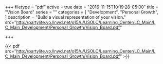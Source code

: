 +++
filetype = "pdf"
active = true
date = "2016-11-15T10:19:28-05:00"
title = "Vision Board"
series = ""
categories = [
  "Development",
  "Personal Growth",
]
description = "Build a visual representation of your vision."
src="http://partylite.vo.llnwd.net/o15/u/USOLC/Learning_Center/LC_Main/LC_Main_Development/Personal_Growth/Vision_Board.pdf"

+++

{{< pdf src="http://partylite.vo.llnwd.net/o15/u/USOLC/Learning_Center/LC_Main/LC_Main_Development/Personal_Growth/Vision_Board.pdf" >}}
